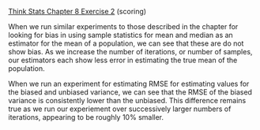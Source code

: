 [Think Stats Chapter 8 Exercise 2](http://greenteapress.com/thinkstats2/html/thinkstats2009.html#toc77) (scoring)

When we run similar experiments to those described in the chapter for looking for bias in using sample statistics for mean and median as an estimator for the mean of a population, we can see that these are do not show bias. As we increase the number of iterations, or number of samples, our estimators each show less error in estimating the true mean of the population.

When we run an experiment for estimating RMSE for estimating values for the biased and unbiased variance, we can see that the RMSE of the biased variance is consistently lower than the unbiased. This difference remains true as we run our experiement over successively larger numbers of iterations, appearing to be roughly 10% smaller.
